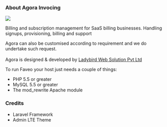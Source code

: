 <h3>About Agora Invocing</h3>
<img src="https://img.shields.io/badge/License-OSL-blue.svg"></br>

Billing and subscription management for SaaS billing businesses. Handling signups, provisioning, billing and support

Agora can also be customised according to requirement and we do undertake such request.
<br/><br/>
Agora is designed & developed by <a href="http://www.ladybirdweb.com/" target="_blank">Ladybird Web Solution Pvt Ltd</a></p>



<p>To run Faveo your host just needs a couple of things:</p>
<ul>
  <li>PHP 5.5 or greater</li>
  <li>MySQL 5.5 or greater</li>
  <li>The mod_rewrite Apache module</li>
</ul>

<h3><a id="user-content-credits" href="https://github.com/ladybirdweb/faveo-helpdesk#credits" aria-hidden="true"></a>Credits</h3>
<ul>
  <li>Laravel Framework</li>
  <li>Admin LTE Theme</li>
</ul>

